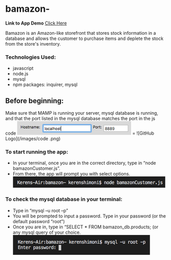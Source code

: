 # bamazon-

**Link to App Demo** 
[Click Here](https://youtu.be/w-KOVPb3kR4)

Bamazon is an Amazon-like storefront that stores stock information in a database and allows the customer to purchase items and deplete the stock from the store's inventory. 

### Technologies Used:
* javascript
* node.js
* mysql
* npm packages: inquirer, mysql 

## Before beginning: 
Make sure that MAMP is running your server, mysql database is running, and that the port listed in the mysql database matches the port in the js code
![GitHub Logo](/images/host.png) =
![GitHub Logo](/images/code .png)

### To start running the app:
* In your terminal, once you are in the correct directory, type in “node bamazonCustomer.js”. 
* From there, the app will prompt you with select options.
![GitHub Logo](/images/node.png)

### To check the mysql database in your terminal:
* Type in “mysql –u root –p”
* You will be prompted to input a password. Type in your password (or the default password “root”)
* Once you are in, type in “SELECT * FROM bamazon_db.products; (or any mysql query of your choice. 
![GitHub Logo](/images/password.png)